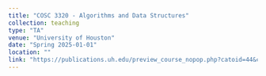 ```yaml
---
title: "COSC 3320 - Algorithms and Data Structures"
collection: teaching
type: "TA"
venue: "University of Houston"
date: "Spring 2025-01-01"
location: ""
link: "https://publications.uh.edu/preview_course_nopop.php?catoid=44&coid=210734"
---
```

